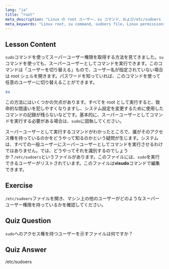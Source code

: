 ```yaml
---
lang: "ja"
title: "root"
meta_description: "Linux の root ユーザー、su コマンド、および/etc/sudoers ファイルについて学びます。この初心者向けガイドで、Linux におけるスーパーユーザーアクセスと権限を理解しましょう。"
meta_keywords: "Linux root, su command, sudoers file, Linux permissions, superuser, Linux tutorial, beginner guide"
---
```


## Lesson Content

`sudo`コマンドを使ってスーパーユーザー権限を取得する方法を見てきました。`su`コマンドを使っても、スーパーユーザーとしてコマンドを実行できます。このコマンドは「ユーザーを切り替える」もので、ユーザー名が指定されていない場合は root シェルを開きます。パスワードを知っていれば、このコマンドを使って任意のユーザーに切り替えることができます。

```bash
su
```

この方法にはいくつかの欠点があります。すべてを root として実行すると、致命的な間違いを犯しやすくなりますし、システム設定を変更するために使用したコマンドの記録が残らないなどです。基本的に、スーパーユーザーとしてコマンドを実行する必要がある場合は、`sudo`に固執してください。

スーパーユーザーとして実行するコマンドがわかったところで、誰がそのアクセス権を持っているのかをどうやって知るのかという疑問が生じます。システムは、すべての一般ユーザーにスーパーユーザーとしてコマンドを実行させるわけではありません。では、どうやってそれを識別するのでしょうか？`/etc/sudoers`というファイルがあります。このファイルには、`sudo`を実行できるユーザーがリストされています。このファイルは**visudo**コマンドで編集できます。

## Exercise

`/etc/sudoers`ファイルを開き、マシン上の他のユーザーがどのようなスーパーユーザー権限を持っているかを確認してください。

## Quiz Question

`sudo`へのアクセス権を持つユーザーを示すファイルは何ですか？

## Quiz Answer

/etc/sudoers
